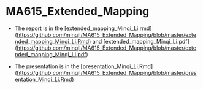 # MA615_Extended_Mapping
* The report is in the [extended_mapping_Minqi_Li.rmd] (https://github.com/minqil/MA615_Extended_Mapping/blob/master/extended_mapping_Minqi_Li.Rmd) and [extended_mapping_Minqi_Li.pdf] (https://github.com/minqil/MA615_Extended_Mapping/blob/master/extended_mapping_Minqi_Li.pdf)

* The presentation is in the [presentation_Minqi_Li.Rmd] (https://github.com/minqil/MA615_Extended_Mapping/blob/master/presentation_Minqi_Li.Rmd)
